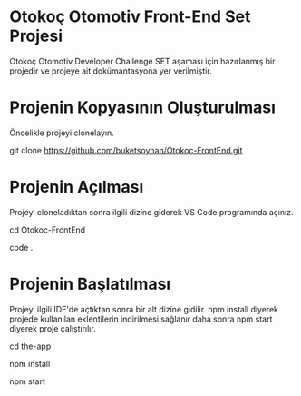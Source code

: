 # Otokoç Otomotiv Front-End Set Projesi
Otokoç Otomotiv Developer Challenge SET aşaması için hazırlanmış bir projedir ve projeye ait dokümantasyona yer verilmiştir.

# Projenin Kopyasının Oluşturulması
Öncelikle projeyi clonelayın.

git clone https://github.com/buketsoyhan/Otokoc-FrontEnd.git

# Projenin Açılması
Projeyi cloneladıktan sonra ilgili dizine giderek VS Code programında açınız.

cd Otokoc-FrontEnd

code .

# Projenin Başlatılması
Projeyi ilgili IDE'de açtıktan sonra bir alt dizine gidilir. npm install diyerek projede kullanılan eklentilerin indirilmesi sağlanır daha sonra npm start diyerek proje çalıştırılır.

cd the-app

npm install

npm start

